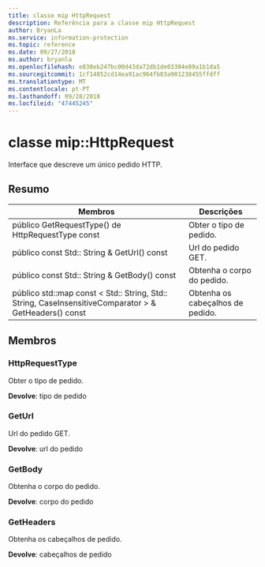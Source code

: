 ```yaml
---
title: classe mip HttpRequest
description: Referência para a classe mip HttpRequest
author: BryanLa
ms.service: information-protection
ms.topic: reference
ms.date: 09/27/2018
ms.author: bryanla
ms.openlocfilehash: e838eb247bc00d43da72db1de03304e89a1b1da5
ms.sourcegitcommit: 1cf14852cd14ea91ac964fb03a901238455ffdff
ms.translationtype: MT
ms.contentlocale: pt-PT
ms.lasthandoff: 09/28/2018
ms.locfileid: "47445245"
---
```

# <a name="class-miphttprequest"></a>classe mip::HttpRequest 
Interface que descreve um único pedido HTTP.
  
## <a name="summary"></a>Resumo
 Membros                        | Descrições                                
--------------------------------|---------------------------------------------
 público GetRequestType() de HttpRequestType const  |  Obter o tipo de pedido.
 público const Std:: String & GetUrl() const  |  Url do pedido GET.
 público const Std:: String & GetBody() const  |  Obtenha o corpo do pedido.
público std::map const < Std:: String, Std:: String, CaseInsensitiveComparator > & GetHeaders() const  |  Obtenha os cabeçalhos de pedido.
  
## <a name="members"></a>Membros
  
### <a name="httprequesttype"></a>HttpRequestType
Obter o tipo de pedido.

  
**Devolve**: tipo de pedido
  
### <a name="geturl"></a>GetUrl
Url do pedido GET.

  
**Devolve**: url do pedido
  
### <a name="getbody"></a>GetBody
Obtenha o corpo do pedido.

  
**Devolve**: corpo do pedido
  
### <a name="getheaders"></a>GetHeaders
Obtenha os cabeçalhos de pedido.

  
**Devolve**: cabeçalhos de pedido